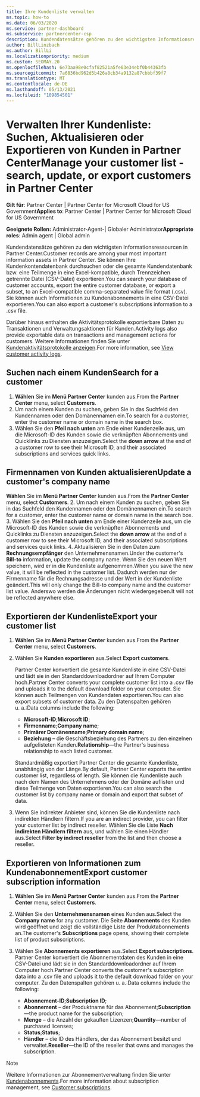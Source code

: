 ```yaml
---
title: Ihre Kundenliste verwalten
ms.topic: how-to
ms.date: 06/03/2020
ms.service: partner-dashboard
ms.subservice: partnercenter-csp
description: Kundendatensätze gehören zu den wichtigsten Informationsressourcen. Erfahren Sie, wie Sie Informationen in Ihrer Partner Center Kundenliste anzeigen, durchsuchen, aktualisieren & exportieren.
author: BillLinzbach
ms.author: BillLi
ms.localizationpriority: medium
ms.custom: SEOMAY.20
ms.openlocfilehash: 6e73aa98e0cfaf82521a5fe63e34ebf0b44363fb
ms.sourcegitcommit: 7a6836bd962d5b426a8cb34a9132a87cbbbf39f7
ms.translationtype: MT
ms.contentlocale: de-DE
ms.lasthandoff: 05/13/2021
ms.locfileid: "109854501"
---
```

# <a name="manage-your-customer-list---search-update-or-export-customers-in-partner-center"></a><span data-ttu-id="817b7-104">Verwalten Ihrer Kundenliste: Suchen, Aktualisieren oder Exportieren von Kunden in Partner Center</span><span class="sxs-lookup"><span data-stu-id="817b7-104">Manage your customer list - search, update, or export customers in Partner Center</span></span>

<span data-ttu-id="817b7-105">**Gilt für**: Partner Center | Partner Center for Microsoft Cloud for US Government</span><span class="sxs-lookup"><span data-stu-id="817b7-105">**Applies to**: Partner Center | Partner Center for Microsoft Cloud for US Government</span></span>

<span data-ttu-id="817b7-106">**Geeignete Rollen:** Administrator-Agent-| Globaler Administrator</span><span class="sxs-lookup"><span data-stu-id="817b7-106">**Appropriate roles**: Admin agent | Global admin</span></span>

<span data-ttu-id="817b7-107">Kundendatensätze gehören zu den wichtigsten Informationsressourcen in Partner Center.</span><span class="sxs-lookup"><span data-stu-id="817b7-107">Customer records are among your most important information assets in Partner Center.</span></span> <span data-ttu-id="817b7-108">Sie können Ihre Kundenkontendatenbank durchsuchen oder die gesamte Kundendatenbank bzw. eine Teilmenge in eine Excel-kompatible, durch Trennzeichen getrennte Datei (CSV-Datei) exportieren.</span><span class="sxs-lookup"><span data-stu-id="817b7-108">You can search your database of customer accounts, export the entire customer database, or export a subset, to an Excel-compatible comma-separated value file format (.csv).</span></span> <span data-ttu-id="817b7-109">Sie können auch Informationen zu Kundenabonnements in eine CSV-Datei exportieren.</span><span class="sxs-lookup"><span data-stu-id="817b7-109">You can also export a customer's subscriptions information to a .csv file.</span></span>

<span data-ttu-id="817b7-110">Darüber hinaus enthalten die Aktivitätsprotokolle exportierbare Daten zu Transaktionen und Verwaltungsaktionen für Kunden.</span><span class="sxs-lookup"><span data-stu-id="817b7-110">Activity logs also provide exportable data on transactions and management actions for customers.</span></span> <span data-ttu-id="817b7-111">Weitere Informationen finden Sie unter [Kundenaktivitätsprotokolle anzeigen](activity-logs.md).</span><span class="sxs-lookup"><span data-stu-id="817b7-111">For more information, see [View customer activity logs](activity-logs.md).</span></span>

## <a name="search-for-a-customer"></a><span data-ttu-id="817b7-112">Suchen nach einem Kunden</span><span class="sxs-lookup"><span data-stu-id="817b7-112">Search for a customer</span></span>

1. <span data-ttu-id="817b7-113">**Wählen** Sie im **Menü Partner Center** kunden aus.</span><span class="sxs-lookup"><span data-stu-id="817b7-113">From the **Partner Center** menu, select **Customers**.</span></span>
2. <span data-ttu-id="817b7-114">Um nach einem Kunden zu suchen, geben Sie in das Suchfeld den Kundennamen oder den Domänennamen ein.</span><span class="sxs-lookup"><span data-stu-id="817b7-114">To search for a customer, enter the customer name or domain name in the search box.</span></span>
3. <span data-ttu-id="817b7-115">Wählen Sie den **Pfeil nach unten** am Ende einer Kundenzeile aus, um die Microsoft-ID des Kunden sowie die verknüpften Abonnements und Quicklinks zu Diensten anzuzeigen.</span><span class="sxs-lookup"><span data-stu-id="817b7-115">Select the **down arrow** at the end of a customer row to see their Microsoft ID, and their associated subscriptions and services quick links.</span></span>

## <a name="update-a-customers-company-name"></a><span data-ttu-id="817b7-116">Firmennamen von Kunden aktualisieren</span><span class="sxs-lookup"><span data-stu-id="817b7-116">Update a customer's company name</span></span>

<span data-ttu-id="817b7-117">**Wählen** Sie im **Menü Partner Center** kunden aus.</span><span class="sxs-lookup"><span data-stu-id="817b7-117">From the **Partner Center** menu, select **Customers**.</span></span>
2. <span data-ttu-id="817b7-118">Um nach einem Kunden zu suchen, geben Sie in das Suchfeld den Kundennamen oder den Domänennamen ein.</span><span class="sxs-lookup"><span data-stu-id="817b7-118">To search for a customer, enter the customer name or domain name in the search box.</span></span>
3. <span data-ttu-id="817b7-119">Wählen Sie den **Pfeil nach unten** am Ende einer Kundenzeile aus, um die Microsoft-ID des Kunden sowie die verknüpften Abonnements und Quicklinks zu Diensten anzuzeigen.</span><span class="sxs-lookup"><span data-stu-id="817b7-119">Select the **down arrow** at the end of a customer row to see their Microsoft ID, and their associated subscriptions and services quick links.</span></span>
4. <span data-ttu-id="817b7-120">Aktualisieren Sie in den Daten zum **Rechnungsempfänger** den Unternehmensnamen.</span><span class="sxs-lookup"><span data-stu-id="817b7-120">Under the customer's **Bill-to** information, update the company name.</span></span> <span data-ttu-id="817b7-121">Wenn Sie den neuen Wert speichern, wird er in die Kundenliste aufgenommen.</span><span class="sxs-lookup"><span data-stu-id="817b7-121">When you save the new value, it will be reflected in the customer list.</span></span> <span data-ttu-id="817b7-122">Dadurch werden nur der Firmenname für die Rechnungsadresse und der Wert in der Kundenliste geändert.</span><span class="sxs-lookup"><span data-stu-id="817b7-122">This will only change the Bill-to company name and the customer list value.</span></span> <span data-ttu-id="817b7-123">Anderswo werden die Änderungen nicht wiedergegeben.</span><span class="sxs-lookup"><span data-stu-id="817b7-123">It will not be reflected anywhere else.</span></span>

## <a name="export-your-customer-list"></a><span data-ttu-id="817b7-124">Exportieren der Kundenliste</span><span class="sxs-lookup"><span data-stu-id="817b7-124">Export your customer list</span></span>

1. <span data-ttu-id="817b7-125">**Wählen** Sie im **Menü Partner Center** kunden aus.</span><span class="sxs-lookup"><span data-stu-id="817b7-125">From the **Partner Center** menu, select **Customers**.</span></span>
2. <span data-ttu-id="817b7-126">Wählen Sie **Kunden exportieren** aus.</span><span class="sxs-lookup"><span data-stu-id="817b7-126">Select **Export customers**.</span></span>

   <span data-ttu-id="817b7-127">Partner Center konvertiert die gesamte Kundenliste in eine CSV-Datei und lädt sie in den Standarddownloadordner auf Ihrem Computer hoch.</span><span class="sxs-lookup"><span data-stu-id="817b7-127">Partner Center converts your complete customer list into a .csv file and uploads it to the default download folder on your computer.</span></span> <span data-ttu-id="817b7-128">Sie können auch Teilmengen von Kundendaten exportieren.</span><span class="sxs-lookup"><span data-stu-id="817b7-128">You can also export subsets of customer data.</span></span> <span data-ttu-id="817b7-129">Zu den Datenspalten gehören u. a.:</span><span class="sxs-lookup"><span data-stu-id="817b7-129">Data columns include the following:</span></span>

   - <span data-ttu-id="817b7-130">**Microsoft-ID**;</span><span class="sxs-lookup"><span data-stu-id="817b7-130">**Microsoft ID**;</span></span>
   - <span data-ttu-id="817b7-131">**Firmenname**;</span><span class="sxs-lookup"><span data-stu-id="817b7-131">**Company name**;</span></span>
   - <span data-ttu-id="817b7-132">**Primärer Domänenname**;</span><span class="sxs-lookup"><span data-stu-id="817b7-132">**Primary domain name**;</span></span>
   - <span data-ttu-id="817b7-133">**Beziehung** – die Geschäftsbeziehung des Partners zu den einzelnen aufgelisteten Kunden.</span><span class="sxs-lookup"><span data-stu-id="817b7-133">**Relationship**—the Partner's business relationship to each listed customer.</span></span>

    <span data-ttu-id="817b7-134">Standardmäßig exportiert Partner Center die gesamte Kundenliste, unabhängig von der Länge.</span><span class="sxs-lookup"><span data-stu-id="817b7-134">By default, Partner Center exports the entire customer list, regardless of length.</span></span> <span data-ttu-id="817b7-135">Sie können die Kundenliste auch nach dem Namen des Unternehmens oder der Domäne auflisten und diese Teilmenge von Daten exportieren.</span><span class="sxs-lookup"><span data-stu-id="817b7-135">You can also search the customer list by company name or domain and export that subset of data.</span></span>

3. <span data-ttu-id="817b7-136">Wenn Sie indirekter Anbieter sind, können Sie die Kundenliste nach indirekten Händlern filtern.</span><span class="sxs-lookup"><span data-stu-id="817b7-136">If you are an indirect provider, you can filter your customer list by indirect reseller.</span></span> <span data-ttu-id="817b7-137">Wählen Sie die Liste **Nach indirekten Händlern filtern** aus, und wählen Sie einen Händler aus.</span><span class="sxs-lookup"><span data-stu-id="817b7-137">Select **Filter by indirect reseller** from the list and then choose a reseller.</span></span>


## <a name="export-customer-subscription-information"></a><span data-ttu-id="817b7-138">Exportieren von Informationen zum Kundenabonnement</span><span class="sxs-lookup"><span data-stu-id="817b7-138">Export customer subscription information</span></span>

1. <span data-ttu-id="817b7-139">**Wählen** Sie im **Menü Partner Center** kunden aus.</span><span class="sxs-lookup"><span data-stu-id="817b7-139">From the **Partner Center** menu, select **Customers**.</span></span>

2. <span data-ttu-id="817b7-140">Wählen Sie den **Unternehmensnamen** eines Kunden aus.</span><span class="sxs-lookup"><span data-stu-id="817b7-140">Select the **Company name** for any customer.</span></span> <span data-ttu-id="817b7-141">Die Seite **Abonnements** des Kunden wird geöffnet und zeigt die vollständige Liste der Produktabonnements an.</span><span class="sxs-lookup"><span data-stu-id="817b7-141">The customer's **Subscriptions** page opens, showing their complete list of product subscriptions.</span></span>

3. <span data-ttu-id="817b7-142">Wählen Sie **Abonnements exportieren** aus.</span><span class="sxs-lookup"><span data-stu-id="817b7-142">Select **Export subscriptions**.</span></span> <span data-ttu-id="817b7-143">Partner Center konvertiert die Abonnementdaten des Kunden in eine CSV-Datei und lädt sie in den Standarddownloadordner auf Ihrem Computer hoch.</span><span class="sxs-lookup"><span data-stu-id="817b7-143">Partner Center converts the customer's subscription data into a .csv file and uploads it to the default download folder on your computer.</span></span> <span data-ttu-id="817b7-144">Zu den Datenspalten gehören u. a.:</span><span class="sxs-lookup"><span data-stu-id="817b7-144">Data columns include the following:</span></span>
   - <span data-ttu-id="817b7-145">**Abonnement-ID**;</span><span class="sxs-lookup"><span data-stu-id="817b7-145">**Subscription ID**;</span></span>
   - <span data-ttu-id="817b7-146">**Abonnement** – der Produktname für das Abonnement;</span><span class="sxs-lookup"><span data-stu-id="817b7-146">**Subscription**—the product name for the subscription;</span></span>
   - <span data-ttu-id="817b7-147">**Menge** – die Anzahl der gekauften Lizenzen;</span><span class="sxs-lookup"><span data-stu-id="817b7-147">**Quantity**—number of purchased licenses;</span></span>
   - <span data-ttu-id="817b7-148">**Status**;</span><span class="sxs-lookup"><span data-stu-id="817b7-148">**Status**;</span></span>
   - <span data-ttu-id="817b7-149">**Händler** – die ID des Händlers, der das Abonnement besitzt und verwaltet.</span><span class="sxs-lookup"><span data-stu-id="817b7-149">**Reseller**—the ID of the reseller that owns and manages the subscription.</span></span>

> [!NOTE]  
> <span data-ttu-id="817b7-150">Weitere Informationen zur Abonnementverwaltung finden Sie unter [Kundenabonnements](customer-subscriptions.md).</span><span class="sxs-lookup"><span data-stu-id="817b7-150">For more information about subscription management, see [Customer subscriptions](customer-subscriptions.md).</span></span>
